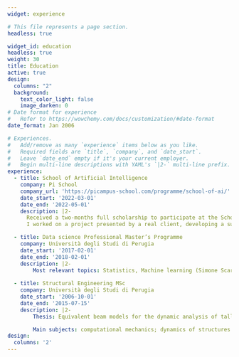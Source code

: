 ```yaml
---
widget: experience

# This file represents a page section.
headless: true

widget_id: education
headless: true
weight: 30
title: Education
active: true
design:
  columns: "2"
  background:
    text_color_light: false
    image_darken: 0
# Date format for experience
#   Refer to https://wowchemy.com/docs/customization/#date-format
date_format: Jan 2006

# Experiences.
#   Add/remove as many `experience` items below as you like.
#   Required fields are `title`, `company`, and `date_start`.
#   Leave `date_end` empty if it's your current employer.
#   Begin multi-line descriptions with YAML's `|2-` multi-line prefix.
experience:
  - title: School of Artificial Intelligence
    company: Pi School
    company_url: 'https://picampus-school.com/programme/school-of-ai/'
    date_start: '2022-03-01'
    date_end: '2022-05-01'
    description: |2-
      Received a two-months full scholarship to participate at the School of Artificial Intelligence of Pi School. Selected among some of the brightest Engineers in the field, as a scholarship winner,
      I worked on a project presented by a real client, developing a suite of NLP and information extraction tools for the healthcare domain.

  - title: Data science Professional Master’s Programme 
    company: Università degli Studi di Perugia
    date_start: '2017-02-01'
    date_end: '2018-02-01'
    description: |2-
        Most relevant topics: Statistics, Machine learning (Simone Scardapane), Deep learning (Elisa Ricci), Big data tools (Todor Ivanov)
        
  - title: Structural Engineering MSc
    company: Università degli Studi di Perugia
    date_start: '2006-10-01'
    date_end: '2015-07-15'
    description: |2-
        Thesis: Equivalent beam models for the dynamic analysis of tall buildings: estimation of modes through methods based on sub-structures and applications to dynamic analysis in the time domain (Supervisor Federico Cluni)

        Main subjects: computational mechanics; dynamics of structures and anti-seismic design; design of prestressed concrete structures; bridge design; design of wooden and glass structures; structural rehabilitation; foundations
design:
  columns: '2'
---
```

